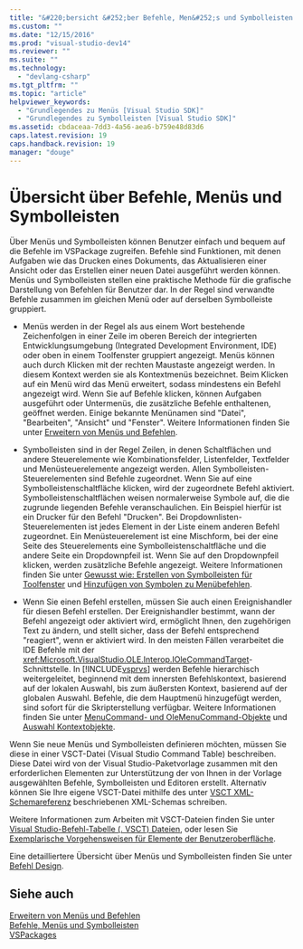 ```yaml
---
title: "&#220;bersicht &#252;ber Befehle, Men&#252;s und Symbolleisten | Microsoft Docs"
ms.custom: ""
ms.date: "12/15/2016"
ms.prod: "visual-studio-dev14"
ms.reviewer: ""
ms.suite: ""
ms.technology: 
  - "devlang-csharp"
ms.tgt_pltfrm: ""
ms.topic: "article"
helpviewer_keywords: 
  - "Grundlegendes zu Menüs [Visual Studio SDK]"
  - "Grundlegendes zu Symbolleisten [Visual Studio SDK]"
ms.assetid: cbdaceaa-7dd3-4a56-aea6-b759e48d83d6
caps.latest.revision: 19
caps.handback.revision: 19
manager: "douge"
---
```

# &#220;bersicht &#252;ber Befehle, Men&#252;s und Symbolleisten
Über Menüs und Symbolleisten können Benutzer einfach und bequem auf die Befehle im VSPackage zugreifen. Befehle sind Funktionen, mit denen Aufgaben wie das Drucken eines Dokuments, das Aktualisieren einer Ansicht oder das Erstellen einer neuen Datei ausgeführt werden können. Menüs und Symbolleisten stellen eine praktische Methode für die grafische Darstellung von Befehlen für Benutzer dar. In der Regel sind verwandte Befehle zusammen im gleichen Menü oder auf derselben Symbolleiste gruppiert.  
  
-   Menüs werden in der Regel als aus einem Wort bestehende Zeichenfolgen in einer Zeile im oberen Bereich der integrierten Entwicklungsumgebung \(Integrated Development Environment, IDE\) oder oben in einem Toolfenster gruppiert angezeigt. Menüs können auch durch Klicken mit der rechten Maustaste angezeigt werden. In diesem Kontext werden sie als Kontextmenüs bezeichnet. Beim Klicken auf ein Menü wird das Menü erweitert, sodass mindestens ein Befehl angezeigt wird. Wenn Sie auf Befehle klicken, können Aufgaben ausgeführt oder Untermenüs, die zusätzliche Befehle enthaltenen, geöffnet werden. Einige bekannte Menünamen sind "Datei", "Bearbeiten", "Ansicht" und "Fenster". Weitere Informationen finden Sie unter [Erweitern von Menüs und Befehlen](../extensibility/extending-menus-and-commands.md).  
  
-   Symbolleisten sind in der Regel Zeilen, in denen Schaltflächen und andere Steuerelemente wie Kombinationsfelder, Listenfelder, Textfelder und Menüsteuerelemente angezeigt werden. Allen Symbolleisten\-Steuerelementen sind Befehle zugeordnet. Wenn Sie auf eine Symbolleistenschaltfläche klicken, wird der zugeordnete Befehl aktiviert. Symbolleistenschaltflächen weisen normalerweise Symbole auf, die die zugrunde liegenden Befehle veranschaulichen. Ein Beispiel hierfür ist ein Drucker für den Befehl "Drucken". Bei Dropdownlisten\-Steuerelementen ist jedes Element in der Liste einem anderen Befehl zugeordnet. Ein Menüsteuerelement ist eine Mischform, bei der eine Seite des Steuerelements eine Symbolleistenschaltfläche und die andere Seite ein Dropdownpfeil ist. Wenn Sie auf den Dropdownpfeil klicken, werden zusätzliche Befehle angezeigt. Weitere Informationen finden Sie unter [Gewusst wie: Erstellen von Symbolleisten für Toolfenster](../misc/how-to-create-toolbars-for-tool-windows.md) und [Hinzufügen von Symbolen zu Menübefehlen](../extensibility/adding-icons-to-menu-commands.md).  
  
-   Wenn Sie einen Befehl erstellen, müssen Sie auch einen Ereignishandler für diesen Befehl erstellen. Der Ereignishandler bestimmt, wann der Befehl angezeigt oder aktiviert wird, ermöglicht Ihnen, den zugehörigen Text zu ändern, und stellt sicher, dass der Befehl entsprechend "reagiert", wenn er aktiviert wird. In den meisten Fällen verarbeitet die IDE Befehle mit der <xref:Microsoft.VisualStudio.OLE.Interop.IOleCommandTarget>\-Schnittstelle. In [!INCLUDE[vsprvs](../code-quality/includes/vsprvs_md.md)] werden Befehle hierarchisch weitergeleitet, beginnend mit dem innersten Befehlskontext, basierend auf der lokalen Auswahl, bis zum äußersten Kontext, basierend auf der globalen Auswahl. Befehle, die dem Hauptmenü hinzugefügt werden, sind sofort für die Skripterstellung verfügbar. Weitere Informationen finden Sie unter [MenuCommand\- und OleMenuCommand\-Objekte](../misc/menucommands-vs-olemenucommands.md) und [Auswahl Kontextobjekte](../extensibility/internals/selection-context-objects.md).  
  
 Wenn Sie neue Menüs und Symbolleisten definieren möchten, müssen Sie diese in einer VSCT\-Datei \(Visual Studio Command Table\) beschreiben. Diese Datei wird von der Visual Studio\-Paketvorlage zusammen mit den erforderlichen Elementen zur Unterstützung der von Ihnen in der Vorlage ausgewählten Befehle, Symbolleisten und Editoren erstellt. Alternativ können Sie Ihre eigene VSCT\-Datei mithilfe des unter [VSCT XML\-Schemareferenz](../extensibility/vsct-xml-schema-reference.md) beschriebenen XML\-Schemas schreiben.  
  
 Weitere Informationen zum Arbeiten mit VSCT\-Dateien finden Sie unter [Visual Studio\-Befehl\-Tabelle \(. VSCT\) Dateien](../extensibility/internals/visual-studio-command-table-dot-vsct-files.md), oder lesen Sie [Exemplarische Vorgehensweisen für Elemente der Benutzeroberfläche](../misc/walkthroughs-for-user-interface-elements.md).  
  
 Eine detailliertere Übersicht über Menüs und Symbolleisten finden Sie unter [Befehl Design](../extensibility/internals/command-design.md).  
  
## Siehe auch  
 [Erweitern von Menüs und Befehlen](../extensibility/extending-menus-and-commands.md)   
 [Befehle, Menüs und Symbolleisten](../extensibility/internals/commands-menus-and-toolbars.md)   
 [VSPackages](../extensibility/internals/vspackages.md)
